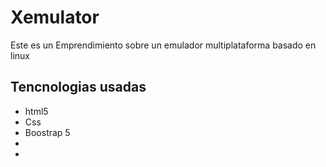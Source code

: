 <h1>Xemulator</h1>
<p>Este es un Emprendimiento sobre un emulador multiplataforma basado en linux</p>

<h2>Tencnologias usadas</h2> 
<ul>
<li>html5</li>
<li>Css</li>
<li>Boostrap 5</li>
<li></li>
<li></li>
</ul> 
